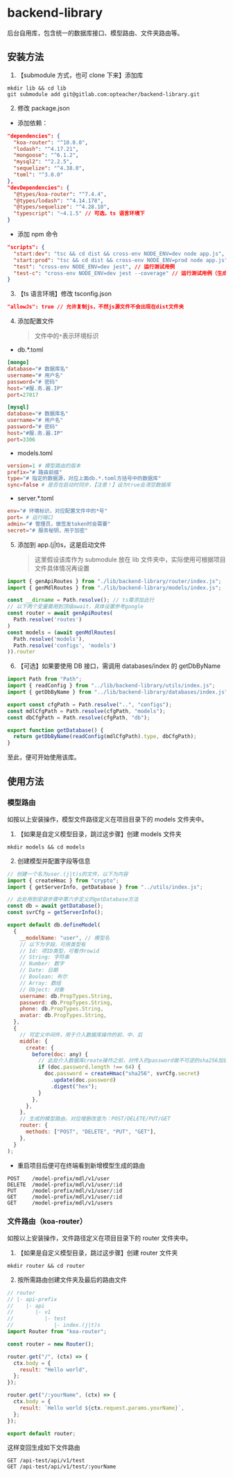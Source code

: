 # backend-library

后台自用库，包含统一的数据库接口、模型路由、文件夹路由等。

## 安装方法

1. 【submodule 方式，也可 clone 下来】添加库

```
mkdir lib && cd lib
git submodule add git@gitlab.com:opteacher/backend-library.git
```

2. 修改 package.json

- 添加依赖：

```json
"dependencies": {
  "koa-router": "^10.0.0",
  "lodash": "^4.17.21",
  "mongoose": "^6.1.2",
  "mysql2": "^2.2.5",
  "sequelize": "^4.38.0",
  "toml": "^3.0.0"
},
"devDependencies": {
  "@types/koa-router": "^7.4.4",
  "@types/lodash": "^4.14.178",
  "@types/sequelize": "^4.28.10",
  "typescript": "~4.1.5" // 可选，ts 语言环境下
}
```

- 添加 npm 命令

```json
"scripts": {
  "start:dev": "tsc && cd dist && cross-env NODE_ENV=dev node app.js", // 开发环境启动，环境变量dev
  "start:prod": "tsc && cd dist && cross-env NODE_ENV=prod node app.js", // 生产环境启动，环境变量prod
  "test": "cross-env NODE_ENV=dev jest", // 运行测试用例
  "test-c": "cross-env NODE_ENV=dev jest --coverage" // 运行测试用例（生成覆盖率报告）
}
```

3. 【ts 语言环境】修改 tsconfig.json

```json
"allowJs": true // 允许复制js，不然js源文件不会出现在dist文件夹
```

4. 添加配置文件
   > 文件中的`*`表示环境标识

- db.\*.toml

```toml
[mongo]
database="# 数据库名"
username="# 用户名"
password="# 密码"
host="#服.务.器.IP"
port=27017

[mysql]
database="# 数据库名"
username="# 用户名"
password="# 密码"
host="#服.务.器.IP"
port=3306
```

- models.toml

```toml
version=1 # 模型路由的版本
prefix="# 路由前缀"
type="# 指定的数据源，对应上面db.*.toml方括号中的数据库"
sync=false # 是否在启动时同步，【注意！】设为true会清空数据库
```

- server.\*.toml

```toml
env="# 环境标识，对应配置文件中的*号"
port= # 运行端口
admin="# 管理员，做签发token时会需要"
secret="# 服务秘钥，用于加密"
```

5. 添加到 app.(j|t)s，这是启动文件
   > 这里假设该库作为 submodule 放在 lib 文件夹中，实际使用可根据项目文件具体情况再设置

```javascript
import { genApiRoutes } from "./lib/backend-library/router/index.js";
import { genMdlRoutes } from "./lib/backend-library/models/index.js";

const __dirname = Path.resolve(); // ts需添加此行
// 以下两个变量需用到顶级await，具体设置参考google
const router = await genApiRoutes(
  Path.resolve('routes')
)
const models = (await genMdlRoutes(
  Path.resolve('models'),
  Path.resolve('configs', 'models')
)).router
```

6. 【可选】如果要使用 DB 接口，需调用 databases/index 的 getDbByName

```javascript
import Path from "Path";
import { readConfig } from "../lib/backend-library/utils/index.js";
import { getDbByName } from "../lib/backend-library/databases/index.js";

export const cfgPath = Path.resolve("..", "configs");
const mdlCfgPath = Path.resolve(cfgPath, "models");
const dbCfgPath = Path.resolve(cfgPath, "db");

export function getDatabase() {
  return getDbByName(readConfig(mdlCfgPath).type, dbCfgPath);
}
```

至此，便可开始使用该库。

## 使用方法

### 模型路由

如按以上安装操作，模型文件路径定义在项目目录下的 models 文件夹中。

1. 【如果是自定义模型目录，跳过这步骤】创建 models 文件夹

```
mkdir models && cd models
```

2. 创建模型并配置字段等信息

```javascript
// 创建一个名为user.(j|t)s的文件，以下为内容
import { createHmac } from "crypto";
import { getServerInfo, getDatabase } from "../utils/index.js";

// 此处用到安装步骤中第六步定义的getDatabase方法
const db = await getDatabase();
const svrCfg = getServerInfo();

export default db.defineModel(
  {
    __modelName: "user", // 模型名
    // 以下为字段，可用类型有
    // Id: 项ID类型，可看作rowid
    // String: 字符串
    // Number: 数字
    // Date: 日期
    // Boolean: 布尔
    // Array: 数组
    // Object: 对象
    username: db.PropTypes.String,
    password: db.PropTypes.String,
    phone: db.PropTypes.String,
    avatar: db.PropTypes.String,
  },
  {
    // 可定义中间件，用于介入数据库操作的前、中、后
    middle: {
      create: {
        before(doc: any) {
          // 此处介入数据库create操作之前，对传入的password做不可逆的sha256加密
          if (doc.password.length !== 64) {
            doc.password = createHmac("sha256", svrCfg.secret)
              .update(doc.password)
              .digest("hex");
          }
        },
      },
    },
    // 生成的模型路由，对应增删改查为：POST/DELETE/PUT/GET
    router: {
      methods: ["POST", "DELETE", "PUT", "GET"],
    },
  }
);
```

- 重启项目后便可在终端看到新增模型生成的路由

```
POST    /model-prefix/mdl/v1/user
DELETE  /model-prefix/mdl/v1/user/:id
PUT     /model-prefix/mdl/v1/user/:id
GET     /model-prefix/mdl/v1/user/:id
GET     /model-prefix/mdl/v1/users
```

### 文件路由（koa-router）

如按以上安装操作，文件路径定义在项目目录下的 router 文件夹中。

1. 【如果是自定义模型目录，跳过这步骤】创建 router 文件夹

```
mkdir router && cd router
```

2. 按所需路由创建文件夹及最后的路由文件

```javascript
// router
// |- api-prefix
//    |- api
//       |- v1
//          |- test
//             |- index.(j|t)s
import Router from "koa-router";

const router = new Router();

router.get("/", (ctx) => {
  ctx.body = {
    result: "Hello world",
  };
});

router.get("/:yourName", (ctx) => {
  ctx.body = {
    result: `Hello world ${ctx.request.params.yourName}`,
  };
});

export default router;
```

这样变回生成如下文件路由

```
GET /api-test/api/v1/test
GET /api-test/api/v1/test/:yourName
```
